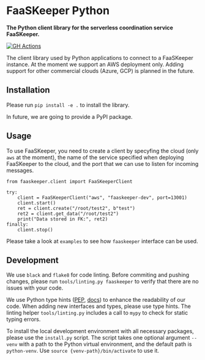 # FaaSKeeper Python

**The Python client library for the serverless coordination service FaaSKeeper.**

[![GH Actions](https://github.com/mcopik/faaskeeper-python/actions/workflows/build.yml/badge.svg)](https://github.com/mcopik/faaskeeper-python/actions/workflows/build.yml)

The client library used by Python applications to connect to a FaaSKeeper instance.
At the moment we support an AWS deployment only. Adding support for other commercial clouds (Azure, GCP)
is planned in the future.

## Installation

Please run `pip install -e .` to install the library.

In future, we are going to provide a PyPI package.

## Usage

To use FaaSKeeper, you need to create a client by specyfing the cloud (only `aws` at the moment),
the name of the service specified when deploying FaaSKeeper to the cloud, and the port that
we can use to listen for incoming messages.

```
from faaskeeper.client import FaaSKeeperClient

try:
    client = FaaSKeeperClient("aws", "faaskeeper-dev", port=13001)
    client.start()
    ret = client.create("/root/test2", b"test")
    ret2 = client.get_data("/root/test2")
    print("Data stored in FK:", ret2)
finally:
    client.stop()
```

Please take a look at `examples` to see how `faaskeeper` interface can be used.

## Development

We use `black` and `flake8` for code linting. Before commiting and pushing changes,
please run `tools/linting.py faaskeeper` to verify that there are no issues with your code.

We use Python type hints ([PEP](https://www.python.org/dev/peps/pep-0484/), [docs](https://docs.python.org/3/library/typing.html))
to enhance the readability of our code. When adding new interfaces and types, please use type hints.
The linting helper `tools/linting.py` includes a call to `mypy` to check for static typing errors.

To install the local development environment with all necessary packages, please use the `install.py`
script. The script takes one optional argument `--venv` with a path to the Python virtual environment,
and the default path is `python-venv`. Use `source {venv-path}/bin/activate` to use it.


